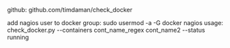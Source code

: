 github: github.com/timdaman/check_docker

add nagios user to docker group: sudo usermod -a -G docker nagios
usage: check_docker.py --containers cont_name_regex cont_name2 --status running

